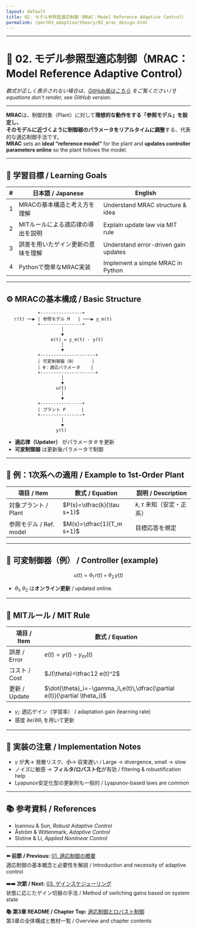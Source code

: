 ```yaml
---
layout: default
title: 02. モデル参照型適応制御（MRAC：Model Reference Adaptive Control）
permalink: /part03_adaptive/theory/02_mrac_design.html
---
```


---

# 🎯 02. モデル参照型適応制御（MRAC：Model Reference Adaptive Control）

*数式が正しく表示されない場合は、[GitHub版はこちら](https://github.com/Samizo-AITL/EduController/blob/main/part03_adaptive/theory/02_mrac_design.md) をご覧ください / If equations don't render, see GitHub version.*

---

**MRAC**は、制御対象（Plant）に対して**理想的な動作をする「参照モデル」**を設定し、  
そのモデルに近づくように制御器のパラメータを**リアルタイムに調整**する、代表的な適応制御手法です。  
**MRAC** sets an **ideal “reference model”** for the plant and **updates controller parameters online** so the plant follows the model.

---

## 🎯 学習目標 / Learning Goals

| # | 日本語 / Japanese | English |
|---|-------------------|---------|
| 1 | MRACの基本構造と考え方を理解 | Understand MRAC structure & idea |
| 2 | MITルールによる適応律の導出を説明 | Explain update law via MIT rule |
| 3 | 誤差を用いたゲイン更新の意味を理解 | Understand error-driven gain updates |
| 4 | Pythonで簡単なMRAC実装 | Implement a simple MRAC in Python |

---

## ⚙️ MRACの基本構成 / Basic Structure

```
            +----------------+
   r(t) ──▶ | 参照モデル M   | ───▶ y_m(t)
            +----------------+
                     │
                     ▼
                 e(t) = y_m(t) - y(t)
                     │
                     ▼
            +---------------------+
            | 可変制御器（θ）      |
            | θ：適応パラメータ    |
            +---------------------+
                     │
                     ▼
                   u(t)
                     │
                     ▼
            +----------------+
            | プラント P      |
            +----------------+
                     │
                     ▼
                   y(t)
```

- **適応律（Updater）** がパラメータ $\theta$ を更新  
- **可変制御器** は更新後パラメータで制御

---

## 📘 例：1次系への適用 / Example to 1st-Order Plant

| 項目 / Item | 数式 / Equation | 説明 / Description |
|---|---|---|
| 対象プラント / Plant | $P(s)=\dfrac{k}{\tau s+1}$ | $k,\tau$ 未知（安定・正系） |
| 参照モデル / Ref. model | $M(s)=\dfrac{1}{T_m s+1}$ | 目標応答を規定 |

---

## 🧠 可変制御器（例） / Controller (example)

$$
u(t)=\theta_1\,r(t)+\theta_2\,y(t)
$$

- $\theta_1,\theta_2$ は**オンライン更新** / updated online.

---

## 🔁 MITルール / MIT Rule

| 項目 / Item | 数式 / Equation |
|---|---|
| 誤差 / Error | $e(t)=y(t)-y_m(t)$ |
| コスト / Cost | $J(\theta)=\tfrac12 e(t)^2$ |
| 更新 / Update | $\dot{\theta}_i=-\gamma_i\,e(t)\,\dfrac{\partial e(t)}{\partial \theta_i}$ |

- $\gamma_i$: 適応ゲイン（学習率） / adaptation gain (learning rate)  
- 感度 $\partial e/\partial\theta_i$ を用いて更新

---

## 📐 実装の注意 / Implementation Notes

- $\gamma$ が**大**→ 発散リスク、**小**→ 収束遅い / Large → divergence, small → slow  
- ノイズに敏感 → **フィルタ/ロバスト化**が有効 / filtering & robustification help  
- Lyapunov安定化型の更新則も一般的 / Lyapunov-based laws are common

---

## 📚 参考資料 / References

- Ioannou & Sun, *Robust Adaptive Control*  
- Åström & Wittenmark, *Adaptive Control*  
- Slotine & Li, *Applied Nonlinear Control*

---

**⬅️ 前節 / Previous:** [01. 適応制御の概要](https://samizo-aitl.github.io/EduController/part03_adaptive/theory/01_adaptive_intro.html)  
適応制御の基本概念と必要性を解説 / Introduction and necessity of adaptive control

**➡️➡️ 次節 / Next:** [03. ゲインスケジューリング](https://samizo-aitl.github.io/EduController/part03_adaptive/theory/03_gain_scheduling.html)  
状態に応じたゲイン切替の手法 / Method of switching gains based on system state

**📚 第3章 README / Chapter Top:** [適応制御とロバスト制御](https://samizo-aitl.github.io/EduController/part03_adaptive/)  
第3章の全体構成と教材一覧 / Overview and chapter contents
